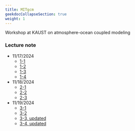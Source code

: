 ```yaml
---
title: MITgcm
geekdocCollapseSection: true
weight: 1
---
```


Workshop at KAUST on atmosphere-ocean coupled modeling

### Lecture note
- 11/17/2024
    - [1-1](/files/kaust2024/L1_1.pdf)
    - [1-2](/files/kaust2024/L1_2.pdf)
    - [1-3](/files/kaust2024/L1_3.pdf)
    - [1-4](/files/kaust2024/L1_4.pdf)
- 11/18/2024
    - [2-1](/files/kaust2024/L2_1.pdf)
    - [2-2](/files/kaust2024/L2_2.pdf)
    - [2-3](/files/kaust2024/L2_3.pdf)
- 11/19/2024
    - [3-1](/files/kaust2024/L3_1.pdf)
    - [3-2](/files/kaust2024/L3_2.pdf)
    - [3-3, updated](/files/kaust2024/L3_3.pdf)
    - [3-4, updated](/files/kaust2024/L3_4.pdf)
